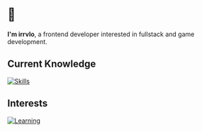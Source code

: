# 👋
**I'm irrvlo**, a frontend developer interested in fullstack and game development.

## Current Knowledge

[![Skills](https://skillicons.dev/icons?i=js,ts,sass,react,next,tailwind,express,electron,tauri,discordjs,nodejs,postgresql,mongodb,docker,cloudflare)](https://skillicons.dev)  

## Interests

[![Learning](https://skillicons.dev/icons?i=rust,cpp,bun,vue,svelte,threejs)](https://skillicons.dev)  
